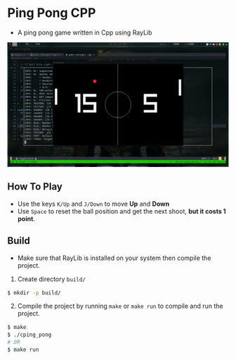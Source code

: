 # Ping Pong CPP

- A ping pong game written in Cpp using RayLib

![In-Game screenshot](screens/screen.png)

## How To Play

- Use the keys `K/Up` and `J/Down` to move **Up** and **Down**
- Use `Space` to reset the ball position and get the next shoot, **but it costs 1 point**.

## Build

- Make sure that RayLib is installed on your system then compile the project.

1. Create directory `build/`

```sh
$ mkdir -p build/
```

2. Compile the project by running `make` or `make run` to compile and run the project.

```sh
$ make
$ ./cping_pong
# OR
$ make run
```
